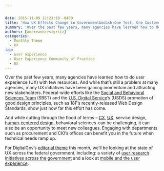 ```yaml
---


date: 2015-11-09 12:23:18 -0400
title: 'How UX Effects Change in Government&mdash;One Test, One Customer Survey at a Time'
summary: 'Over the past few years, many agencies have learned how to do user experience (UX) with few resources. And while that’s still a problem at many agencies, many UX initiatives have been gaining momentum and attracting new stakeholders. Federal-wide efforts like the Social and Behavioral Sciences Team (SBST) and the U.S. Digital Service’s (USDS) promotion'
authors: [andreanocesigritz]
categories:
  - Monthly Theme
  - UX
tag:
  - user experience
  - User Experience Community of Practice
  - UX
---
```


Over the past few years, many agencies have learned how to do user experience (UX) with few resources. And while that’s  still a problem at many agencies, many UX initiatives have been gaining momentum and attracting new stakeholders. Federal-wide efforts like the [Social and Behavioral Sciences Team](https://sbst.gov/) (SBST) and the [U.S. Digital Service](https://www.whitehouse.gov/digital/united-states-digital-service)’s  (USDS) promotion of good design principles, such as 18F’s  recently-released Web Design Standards, show just how far this effort has come.

And while cutting through the flood of terms &#8211; [CX](https://www.WHATEVER/tag/cx/), [UX](https://www.WHATEVER/category/ux/), service design, [human-centered design](https://www.WHATEVER/tag/user-centered-design/), behavioral sciences-can be challenging, it can also be an opportunity to meet new colleagues. Engaging with departments such as procurement and CIO’s  offices can benefit you in the future when technical needs ramp up.

For DigitalGov’s  [editorial theme](https://www.WHATEVER/category/monthly-theme/) this month, we’ll be looking at the state of UX across the federal government, including: a variety of [user research initiatives across the government](https://www.WHATEVER/category/monthly-theme/) and a look at [mobile and the user experience](https://www.WHATEVER/2015/11/10/trends-on-tuesday-5-tips-for-designing-touch-interactions/).